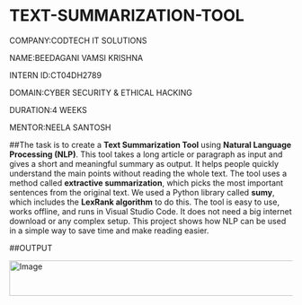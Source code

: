 # TEXT-SUMMARIZATION-TOOL

COMPANY:CODTECH IT SOLUTIONS

NAME:BEEDAGANI VAMSI KRISHNA

INTERN ID:CT04DH2789

DOMAIN:CYBER SECURITY & ETHICAL HACKING

DURATION:4 WEEKS

MENTOR:NEELA SANTOSH

##The task is to create a **Text Summarization Tool** using **Natural Language Processing (NLP)**. This tool takes a long article or paragraph as input and gives a short and meaningful summary as output. It helps people quickly understand the main points without reading the whole text. The tool uses a method called **extractive summarization**, which picks the most important sentences from the original text. We used a Python library called **sumy**, which includes the **LexRank algorithm** to do this. The tool is easy to use, works offline, and runs in Visual Studio Code. It does not need a big internet download or any complex setup. This project shows how NLP can be used in a simple way to save time and make reading easier.

##OUTPUT

<img width="1825" height="63" alt="Image" src="https://github.com/user-attachments/assets/60ea4292-281c-4eac-b197-112bdae5d17b" />



